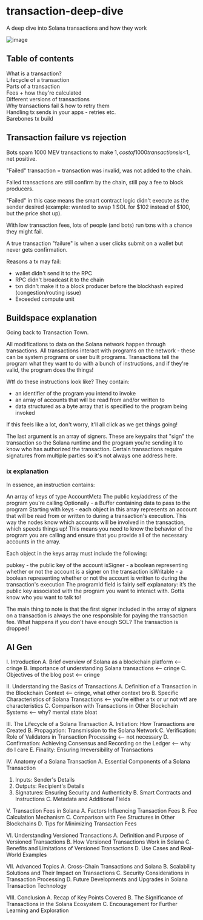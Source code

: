 # transaction-deep-dive
A deep dive into Solana transactions and how they work

![image](https://github.com/AlmostEfficient/transaction-deep-dive/assets/42661870/c8066219-ddc2-47af-ae3c-d764c1ba53d7)

## Table of contents
What is a transaction?  
Lifecycle of a transaction  
Parts of a transaction  
Fees + how they're calculated  
Different versions of transactions  
Why transactions fail & how to retry them  
Handling tx sends in your apps - retries etc.  
Barebones tx build  

## Transaction failure vs rejection 
Bots spam 1000 MEV transactions to make $1, cost of 1000 transactions is <$1, net positive.

"Failed" transaction = transaction was invalid, was not added to the chain.

Failed transactions are still confirm by the chain, still pay a fee to block producers. 

"Failed" in this case means the smart contract logic didn't execute as the sender desired (example: wanted to swap 1 SOL for $102 instead of $100, but the price shot up). 

With low transaction fees, lots of people (and bots) run txns with a chance they might fail. 

A true transaction "failure" is when a user clicks submit on a wallet but never gets confirmation. 

Reasons a tx may fail:
- wallet didn't send it to the RPC
- RPC didn't broadcast it to the chain
- txn didn't make it to a block producer before the blockhash expired (congestion/routing issue)
- Exceeded compute unit

## Buildspace explanation
Going back to Transaction Town.

All modifications to data on the Solana network happen through transactions. All transactions interact with programs on the network - these can be system programs or user built programs. Transactions tell the program what they want to do with a bunch of instructions, and if they're valid, the program does the things!

Wtf do these instructions look like? They contain:

- an identifier of the program you intend to invoke
- an array of accounts that will be read from and/or written to
- data structured as a byte array that is specified to the program being invoked

If this feels like a lot, don't worry, it'll all click as we get things going!

The last argument is an array of signers. These are keypairs that "sign" the transaction so the Solana runtime and the program you're sending it to know who has authorized the transaction. Certain transactions require signatures from multiple parties so it's not always one address here.


### ix explanation
In essence, an instruction contains:

An array of keys of type AccountMeta
The public key/address of the program you're calling
Optionally - a Buffer containing data to pass to the program
Starting with keys - each object in this array represents an account that will be read from or written to during a transaction's execution. This way the nodes know which accounts will be involved in the transaction, which speeds things up! This means you need to know the behavior of the program you are calling and ensure that you provide all of the necessary accounts in the array.

Each object in the keys array must include the following:

pubkey - the public key of the account
isSigner - a boolean representing whether or not the account is a signer on the transaction
isWritable - a boolean representing whether or not the account is written to during the transaction's execution
The programId field is fairly self explanatory: it’s the public key associated with the program you want to interact with. Gotta know who you want to talk to!

The main thing to note is that the first signer included in the array of signers on a transaction is always the one responsible for paying the transaction fee. What happens if you don't have enough SOL? The transaction is dropped!


## AI Gen
I. Introduction
A. Brief overview of Solana as a blockchain platform <-- cringe
B. Importance of understanding Solana transactions <-- cringe
C. Objectives of the blog post <-- cringe

II. Understanding the Basics of Transactions
A. Definition of a Transaction in the Blockchain Context <-- cringe, what other context bro
B. Specific Characteristics of Solana Transactions <-- you're either a tx or ur not wtf are characteristics
C. Comparison with Transactions in Other Blockchain Systems <-- why? mental state bloat

III. The Lifecycle of a Solana Transaction
A. Initiation: How Transactions are Created
B. Propagation: Transmission to the Solana Network
C. Verification: Role of Validators in Transaction Processing <-- not necessary
D. Confirmation: Achieving Consensus and Recording on the Ledger <-- why do I care
E. Finality: Ensuring Irreversibility of Transactions

IV. Anatomy of a Solana Transaction
A. Essential Components of a Solana Transaction
1. Inputs: Sender's Details
2. Outputs: Recipient's Details
3. Signatures: Ensuring Security and Authenticity
B. Smart Contracts and Instructions
C. Metadata and Additional Fields

V. Transaction Fees in Solana
A. Factors Influencing Transaction Fees
B. Fee Calculation Mechanism
C. Comparison with Fee Structures in Other Blockchains
D. Tips for Minimizing Transaction Fees

VI. Understanding Versioned Transactions
A. Definition and Purpose of Versioned Transactions
B. How Versioned Transactions Work in Solana
C. Benefits and Limitations of Versioned Transactions
D. Use Cases and Real-World Examples

VII. Advanced Topics
A. Cross-Chain Transactions and Solana
B. Scalability Solutions and Their Impact on Transactions
C. Security Considerations in Transaction Processing
D. Future Developments and Upgrades in Solana Transaction Technology

VIII. Conclusion
A. Recap of Key Points Covered
B. The Significance of Transactions in the Solana Ecosystem
C. Encouragement for Further Learning and Exploration
